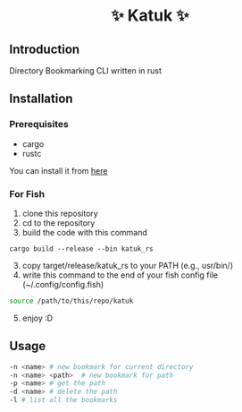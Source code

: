 <h1 align="center"> ✨ Katuk ✨ </h1>

## Introduction 

Directory Bookmarking CLI written in rust 

## Installation 

### Prerequisites 

- cargo 
- rustc

You can install it from [here](https://www.rust-lang.org)

### For Fish 

1. clone this repository 
2. cd to the repository 
3. build the code with this command
```
cargo build --release --bin katuk_rs
```
3. copy target/release/katuk_rs to your PATH (e.g., usr/bin/)
4. write this command to the end of your fish config file (~/.config/config.fish) 
```bash 
source /path/to/this/repo/katuk
```
5. enjoy :D

## Usage

```bash
-n <name> # new bookmark for current directory 
-n <name> <path>  # new bookmark for path 
-p <name> # get the path 
-d <name> # delete the path
-l # list all the bookmarks
```
